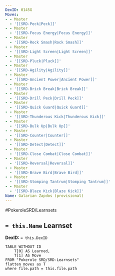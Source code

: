 ```yaml
---
DexID: 0145G
Moves:
- - Master
  - '[[SRD-Peck|Peck]]'
- - Master
  - '[[SRD-Focus Energy|Focus Energy]]'
- - Master
  - '[[SRD-Rock Smash|Rock Smash]]'
- - Master
  - '[[SRD-Light Screen|Light Screen]]'
- - Master
  - '[[SRD-Pluck|Pluck]]'
- - Master
  - '[[SRD-Agility|Agility]]'
- - Master
  - '[[SRD-Ancient Power|Ancient Power]]'
- - Master
  - '[[SRD-Brick Break|Brick Break]]'
- - Master
  - '[[SRD-Drill Peck|Drill Peck]]'
- - Master
  - '[[SRD-Quick Guard|Quick Guard]]'
- - Master
  - '[[SRD-Thunderous Kick|Thunderous Kick]]'
- - Master
  - '[[SRD-Bulk Up|Bulk Up]]'
- - Master
  - '[[SRD-Counter|Counter]]'
- - Master
  - '[[SRD-Detect|Detect]]'
- - Master
  - '[[SRD-Close Combat|Close Combat]]'
- - Master
  - '[[SRD-Reversal|Reversal]]'
- - Master
  - '[[SRD-Brave Bird|Brave Bird]]'
- - Master
  - '[[SRD-Stomping Tantrum|Stomping Tantrum]]'
- - Master
  - '[[SRD-Blaze Kick|Blaze Kick]]'
Name: Galarian Zapdos (provisional)
---
```


#PokeroleSRD/Learnsets

## `= this.Name` Learnset

**DexID:** `= this.DexID`

```dataview
TABLE WITHOUT ID
    T[0] AS Learned,
    T[1] AS Move
FROM "Pokerole SRD/SRD-Learnsets"
flatten moves as T
where file.path = this.file.path
```
